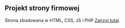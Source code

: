 ## Projekt strony firmowej

Strona zbudowana w HTML, CSS, JS i PHP [Zajrzyj tutaj](https://web-mag.pl/).